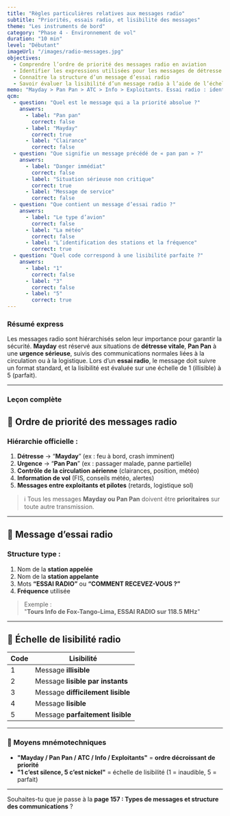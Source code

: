 ```yaml
---
title: "Règles particulières relatives aux messages radio"
subtitle: "Priorités, essais radio, et lisibilité des messages"
theme: "Les instruments de bord"
category: "Phase 4 - Environnement de vol"
duration: "10 min"
level: "Débutant"
imageUrl: "/images/radio-messages.jpg"
objectives:
  - Comprendre l’ordre de priorité des messages radio en aviation
  - Identifier les expressions utilisées pour les messages de détresse et d’urgence
  - Connaître la structure d’un message d’essai radio
  - Savoir évaluer la lisibilité d’un message radio à l’aide de l’échelle standard
memo: "Mayday > Pan Pan > ATC > Info > Exploitants. Essai radio : identification + fréquence + 'ESSAI RADIO'. Échelle de lisibilité de 1 (illisible) à 5 (parfaitement clair)."
qcm:
  - question: "Quel est le message qui a la priorité absolue ?"
    answers:
      - label: "Pan pan"
        correct: false
      - label: "Mayday"
        correct: true
      - label: "Clairance"
        correct: false
  - question: "Que signifie un message précédé de « pan pan » ?"
    answers:
      - label: "Danger immédiat"
        correct: false
      - label: "Situation sérieuse non critique"
        correct: true
      - label: "Message de service"
        correct: false
  - question: "Que contient un message d’essai radio ?"
    answers:
      - label: "Le type d’avion"
        correct: false
      - label: "La météo"
        correct: false
      - label: "L’identification des stations et la fréquence"
        correct: true
  - question: "Quel code correspond à une lisibilité parfaite ?"
    answers:
      - label: "1"
        correct: false
      - label: "3"
        correct: false
      - label: "5"
        correct: true
---
```


### Résumé express

Les messages radio sont hiérarchisés selon leur importance pour garantir la sécurité. **Mayday** est réservé aux situations de **détresse vitale**, **Pan Pan** à une **urgence sérieuse**, suivis des communications normales liées à la circulation ou à la logistique. Lors d’un **essai radio**, le message doit suivre un format standard, et la lisibilité est évaluée sur une échelle de 1 (illisible) à 5 (parfait).

---

### Leçon complète

## 🛑 Ordre de priorité des messages radio

### Hiérarchie officielle :

1. **Détresse** → “**Mayday**” (ex : feu à bord, crash imminent)
2. **Urgence** → “**Pan Pan**” (ex : passager malade, panne partielle)
3. **Contrôle de la circulation aérienne** (clairances, position, météo)
4. **Information de vol** (FIS, conseils météo, alertes)
5. **Messages entre exploitants et pilotes** (retards, logistique sol)

> ℹ️ Tous les messages **Mayday ou Pan Pan** doivent être **prioritaires** sur toute autre transmission.

---

## 📡 Message d’essai radio

### Structure type :

1. Nom de la **station appelée**
2. Nom de la **station appelante**
3. Mots **“ESSAI RADIO”** ou **“COMMENT RECEVEZ-VOUS ?”**
4. **Fréquence** utilisée

> Exemple :  
> "**Tours Info de Fox-Tango-Lima, ESSAI RADIO sur 118.5 MHz**"

---

## 📶 Échelle de lisibilité radio

| Code | Lisibilité                        |
| ---- | --------------------------------- |
| 1    | Message **illisible**             |
| 2    | Message **lisible par instants**  |
| 3    | Message **difficilement lisible** |
| 4    | Message **lisible**               |
| 5    | Message **parfaitement lisible**  |

---

### 🧠 Moyens mnémotechniques

- **"Mayday / Pan Pan / ATC / Info / Exploitants"** = **ordre décroissant de priorité**
- **"1 c’est silence, 5 c’est nickel"** = échelle de lisibilité (1 = inaudible, 5 = parfait)

---

Souhaites-tu que je passe à la **page 157 : Types de messages et structure des communications** ?
